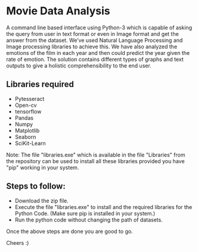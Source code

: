 # Movie Data Analysis

A command line based interface using Python-3 which is capable of asking the query from user in text format or even in Image format and get the answer from the dataset.
We’ve used Natural Language Processing and Image processing libraries to achieve this. We have also analyzed the emotions of the film 
in each year and then could predict the year given the rate of emotion. The solution contains different types of graphs and text outputs
to give a holistic comprehensibility to the end user.

## Libraries required

* Pytesseract
* Open-cv
* tensorflow
* Pandas
* Numpy
* Matplotlib
* Seaborn
* SciKit-Learn

Note: The file "libraries.exe" which is available in the file "Libraries" from the repository can be used to install all these libraries provided you have "pip" working in your system.

## Steps to follow:

* Download the zip file.
* Execute the file "libraries.exe" to install and the required libraries for the Python Code. (Make sure pip is installed in your system.)
* Run the python code without changing the path of datasets.

Once the above steps are done you are good to go. 

Cheers :)

